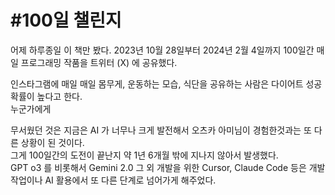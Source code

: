 # #100일 챌린지

어제 하루종일 이 책만 봤다.
2023년 10월 28일부터 2024년 2월 4일까지 100일간 매일 프로그래밍 작품을 트위터 (X) 에 공유했다.  

인스타그램에 매일 매일 몸무게, 운동하는 모습, 식단을 공유하는 사람은 다이어트 성공 확률이 높다고 한다.  
누군가에게 

무서웠던 것은 지금은 AI 가 너무나 크게 발전해서 오츠카 아미님이 경험한것과는 또 다른 상황이 된 것이다.  
그게 100일간의 도전이 끝난지 약 1년 6개월 밖에 지나지 않아서 발생했다.  
GPT o3 를 비롯해서 Gemini 2.0 그 외 개발을 위한 Cursor, Claude Code 등은 개발작업이나 AI 활용에서 또 다른 단계로 넘어가게 해주었다.  
